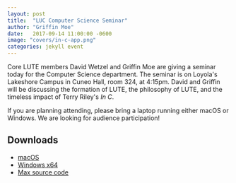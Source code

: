 ```yaml
---
layout: post
title:  "LUC Computer Science Seminar"
author: "Griffin Moe"
date:   2017-09-14 11:00:00 -0600
image: "covers/in-c-app.png"
categories: jekyll event
---
```


Core LUTE members David Wetzel and Griffin Moe are giving a seminar today for
the Computer Science department. The seminar is on Loyola's Lakeshore Campus in
Cuneo Hall, room 324, at 4:15pm. David and Griffin will be discussing the formation of LUTE,
the philosophy of LUTE, and the timeless impact of Terry Riley's *In C*.

If you are planning attending, please bring a laptop running either macOS or Windows.
We are looking for audience participation!

## Downloads

* [macOS](https://github.com/loyola-university-tech-ensemble/InC/releases/download/v1.0.3/In.C.for.Mac.1.0.4.dmg)
* [Windows x64](https://github.com/loyola-university-tech-ensemble/InC/releases/download/v1.0.3/InC_App_Winx64.zip)
* [Max source code](https://github.com/loyola-university-tech-ensemble/InC/archive/v1.0.3.zip)
